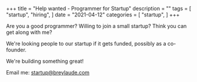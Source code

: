 +++
title = "Help wanted - Programmer for Startup"
description = ""
tags = [
    "startup",
    "hiring",
]
date = "2021-04-12"
categories = [
    "startup",
]
+++

Are you a good programmer? Willing to join a small startup? Think you can get along with me?

We're looking people to our startup if it gets funded, possibly as a co-founder.

We're building something great!

Email me: [startup@breylaude.com](mailto:startup@breylaude.com)
